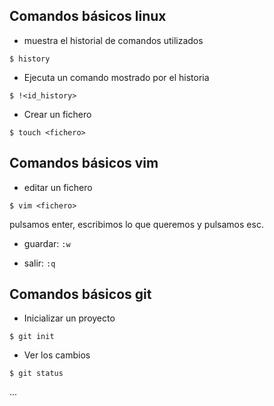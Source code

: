 ## Comandos básicos linux
* muestra el historial de comandos utilizados

`$ history`
	
* Ejecuta un comando mostrado por el historia

`$ !<id_history>`
	
* Crear un fichero

`$ touch <fichero>`

## Comandos básicos vim

* editar un fichero

`$ vim <fichero>`

pulsamos enter, escribimos lo que queremos y pulsamos esc.

* guardar: `:w`

* salir: `:q`
	
## Comandos básicos git

* Inicializar un proyecto

`$ git init`
	
* Ver los cambios

`$ git status`


...